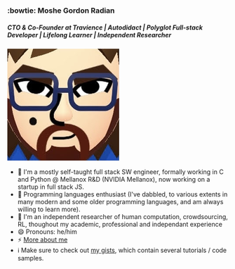 ### :bowtie: Moshe Gordon Radian
##### CTO & Co-Founder at Travience | Autodidact | Polyglot Full-stack Developer | Lifelong Learner | Independent Researcher
<img src="https://github.com/VehpuS/VehpuS/raw/master/IMG_8510.jpeg" />

- 🔭 I'm a mostly self-taught full stack SW engineer, formally working in C and Python @ Mellanox R&D (NVIDIA Mellanox), now working on a startup in full stack JS. 
- 🌱 Programming languages enthusiast (I've dabbled, to various extents in many modern and some older programming languages, and am always willing to learn more). 
- 💬 I'm an independent researcher of human computation, crowdsourcing, RL, thoughout my academic, professional and independant experience
- 😄 Pronouns: he/him
- ⚡ [More about me](https://about.me/vehpus)
- :information_source: Make sure to check out [my gists](https://gist.github.com/VehpuS), which contain several tutorials / code samples.

<!--
**VehpuS/VehpuS** is a ✨ _special_ ✨ repository because its `README.md` (this file) appears on your GitHub profile.

Here are some ideas to get you started:
👋

- 🔭 I’m currently working on ...
- 🌱 I’m currently learning ...
- 👯 I’m looking to collaborate on ...
- 🤔 I’m looking for help with ...
- 💬 Ask me about ...
- 📫 How to reach me: ...
- 😄 Pronouns: ...
- ⚡ Fun fact: ...
-->
